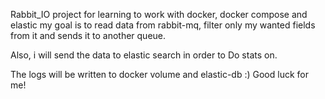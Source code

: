 Rabbit_IO
project for learning to work with docker, docker compose and elastic
my goal is to read data from rabbit-mq, filter only my wanted fields from it 
and sends it to another queue.

Also, i will send the data to elastic search in order to Do stats on.

The logs will be written to docker volume and elastic-db :)
Good luck for me!
